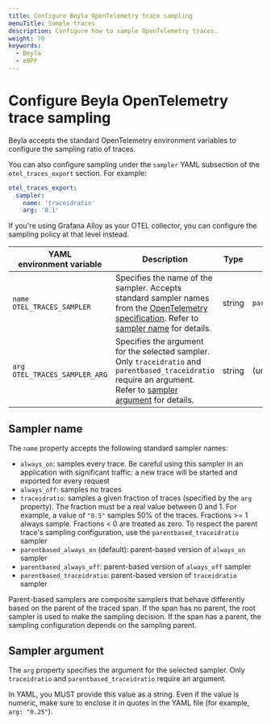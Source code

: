 ```yaml
---
title: Configure Beyla OpenTelemetry trace sampling
menuTitle: Sample traces
description: Configure how to sample OpenTelemetry traces.
weight: 70
keywords:
  - Beyla
  - eBPF
---
```


# Configure Beyla OpenTelemetry trace sampling

Beyla accepts the standard OpenTelemetry environment variables to configure the
sampling ratio of traces.

You can also configure sampling under the `sampler` YAML subsection of the
`otel_traces_export` section. For example:

```yaml
otel_traces_export:
  sampler:
    name: 'traceidratio'
    arg: '0.1'
```

If you're using Grafana Alloy as your OTEL collector, you can configure the
sampling policy at that level instead.

| YAML<br>environment variable       | Description                                                                                                                                                                                                                                                            | Type   | Default                 |
| ---------------------------------- | ---------------------------------------------------------------------------------------------------------------------------------------------------------------------------------------------------------------------------------------------------------------------- | ------ | ----------------------- |
| `name`<br>`OTEL_TRACES_SAMPLER`    | Specifies the name of the sampler. Accepts standard sampler names from the [OpenTelemetry specification](https://opentelemetry.io/docs/concepts/sdk-configuration/general-sdk-configuration/#otel_traces_sampler). Refer to [sampler name](#sampler-name) for details. | string | `parentbased_always_on` |
| `arg`<br>`OTEL_TRACES_SAMPLER_ARG` | Specifies the argument for the selected sampler. Only `traceidratio` and `parentbased_traceidratio` require an argument. Refer to [sampler argument](#sampler-argument) for details.                                                                                   | string | (unset)                 |

## Sampler name

The `name` property accepts the following standard sampler names:

- `always_on`: samples every trace. Be careful using this sampler in an
  application with significant traffic: a new trace will be started and exported
  for every request
- `always_off`: samples no traces
- `traceidratio`: samples a given fraction of traces (specified by the `arg`
  property). The fraction must be a real value between 0 and 1. For example, a
  value of `"0.5"` samples 50% of the traces. Fractions >= 1 always sample.
  Fractions < 0 are treated as zero. To respect the parent trace's sampling
  configuration, use the `parentbased_traceidratio` sampler
- `parentbased_always_on` (default): parent-based version of `always_on` sampler
- `parentbased_always_off`: parent-based version of `always_off` sampler
- `parentbased_traceidratio`: parent-based version of `traceidratio` sampler

Parent-based samplers are composite samplers that behave differently based on
the parent of the traced span. If the span has no parent, the root sampler is
used to make the sampling decision. If the span has a parent, the sampling
configuration depends on the sampling parent.

## Sampler argument

The `arg` property specifies the argument for the selected sampler. Only
`traceidratio` and `parentbased_traceidratio` require an argument.

In YAML, you MUST provide this value as a string. Even if the value is numeric,
make sure to enclose it in quotes in the YAML file (for example, `arg: "0.25"`).
